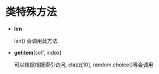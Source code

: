 # 类特殊方法

 - __len__
 
   len() 会调用此方法
   
 - __getitem__(self, index)
 
   可以根据根据索引访问, clazz[10], random.choice()等会调用
